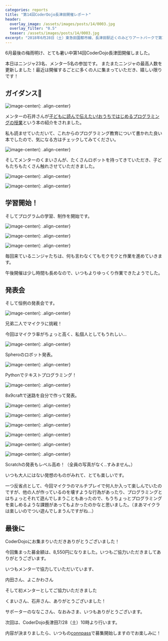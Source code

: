 ```yaml
---
categories: reports
title: "第14回CoderDojo長津田開催レポート"
header:
  overlay_image: /assets/images/posts/14/0003.jpg
  overlay_filter: "0.5"
  teaser: /assets/images/posts/14/0003.jpg
excerpt: "2018年6月28日（土）東急田園都市線、長津田駅近くのみどりアートパークで第14回CoderDojo長津田開催しました。"
---
```


6月最後の梅雨明け、とても暑い中第14回CoderDojo長津田開催しました。

本日はニンジャ23名、メンター5名の参加です。
またまたニンジャの最高人数を更新しました！最近は開催するごとに多くの人に集まっていただき、嬉しい限りです！

## ガイダンス

![image-center](/assets/images/posts/14/0001.jpg){: .align-center}

メンターの石井さんが[子どもに読んで伝えたい!おうちではじめるプログラミングの授業](http://amzn.asia/h8oKFDT)という本の紹介をされました。

私も読ませていただいて、これからのプログラミング教育について書かれた良い本でしたので、気になる方はチェックしてみてください。

![image-center](/assets/images/posts/14/0002.jpg){: .align-center}

そしてメンターのくまいさんが、たくさんロボットを持ってきていただき、子どもたちもたくさん触れさせていただきました。

![image-center](/assets/images/posts/14/0003.jpg){: .align-center}

![image-center](/assets/images/posts/14/0004.jpg){: .align-center}


## 学習開始！

そしてプログラムの学習、制作を開始です。

![image-center](/assets/images/posts/14/0005.jpg){: .align-center}

![image-center](/assets/images/posts/14/0006.jpg){: .align-center}

![image-center](/assets/images/posts/14/0007.jpg){: .align-center}

毎回来ているニンジャたちは、何も言わなくてもモクモクと作業を進めていきます。

午後開催は少し時間も長めなので、いつもよりゆっくり作業できたようでした。

## 発表会

そして恒例の発表会です。

![image-center](/assets/images/posts/14/0010.jpg){: .align-center}

兄弟二人でマイクラに挑戦！

今回はマイクラ率がちょっと高く、私個人としてもうれしい...

![image-center](/assets/images/posts/14/0012.jpg){: .align-center}

Spheroのロボット発表。

![image-center](/assets/images/posts/14/0013.jpg){: .align-center}

Pythonでテキストプログラミング！

![image-center](/assets/images/posts/14/0014.jpg){: .align-center}

8x9craftで迷路を自分で作って発表。

![image-center](/assets/images/posts/14/0015.jpg){: .align-center}

![image-center](/assets/images/posts/14/0015.jpg){: .align-center}

![image-center](/assets/images/posts/14/0018.jpg){: .align-center}

![image-center](/assets/images/posts/14/0020.jpg){: .align-center}

![image-center](/assets/images/posts/14/0021.jpg){: .align-center}

![image-center](/assets/images/posts/14/0022.jpg){: .align-center}

Scratchの発表もレベル高め！（全員の写真がなく..すみません。）

いつも大人にはない発想のものがみれて、とても楽しいです。

一つ反省点として、今回マイクラのマルチプレイで何人か入って楽しんでいたのですが、他の人が作っているのを壊すような行為があったり、プログラミングとはちょっとそれて遊んでしまうこともあったので、もうちょっとプログラミングを楽しめるような課題があってもよかったのかなと思いました。（まあマイクラは楽しいのでつい遊んでしまうんですがね...）

## 最後に

CoderDojoにお集まりいただきありがとうございました！

今回集まった募金額は、8,550円になりました。いつもご協力いただきましてありがとうございます。

いつもメンターで協力していただいています、

内田さん、よこかわさん

そして初メンターとしてご協力いただきました

くまいさん、石井さん、ありがとうございました！

サポーターのななこさん、なおみさま、いつもありがとうございます。

次回は、CoderDojo長津田7/28（土）10時より行います。

内容が決まりましたら、いつもの[connpass](https://coderdojo-nagatsuta.connpass.com/)で募集開始しますのでお楽しみに！

